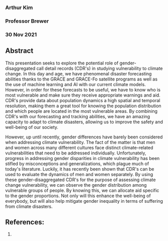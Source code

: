 ### Arthur Kim
### Professor Brewer
### 30 Nov 2021

## Abstract

This presentation seeks to explore the potential role of gender-disaggregated call detail records (CDR's) in studying vulnerability to climate change. In this day and age, we have phenomenal disaster forecasting abilities thanks to the GRACE and GRACE-Fo satellite programs as well as the use of machine learning and AI with our current climate models. However, in order for these forecasts to be useful, we have to know who is most vulnerable and make sure they receive appropriate warnings and aid. CDR's provide data about population dynamics a high spatial and temporal resolution, making them a great tool for knowing the population distribution and which people are located in the most vulnerable areas. By combining CDR's with our forecasting and tracking abilities, we have an amazing capacity to adapt to climate disasters, allowing us to improve the safety and well-being of our society.

However, up until recently, gender differences have barely been considered when addressing climate vulnerability. The fact of the matter is that men and women across many different cultures face distinct climate-related vulnerabilities that need to be addressed individually.  Unfortunately, progress in addressing gender disparities in climate vulnerability has been stifled by misconceptions and generalizations, which plague much of today's literature. Luckily, it has recently been shown that CDR's can be used to evaluate the dynamics of men and women separately. By using these gender-disaggregated CDR's for the purpose of assessing climate change vulnerability, we can observe the gender distribution among vulnerable groups of people. By knowing this, we can allocate aid specific to the gender proportions. Not only will this enhance the well-being of everybody, but will also help mitigate gender inequality in terms of suffering from climate disasters.  

## References:
1. 
